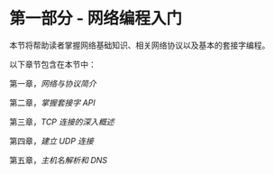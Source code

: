 # 第一部分 - 网络编程入门

本节将帮助读者掌握网络基础知识、相关网络协议以及基本的套接字编程。

以下章节包含在本节中：

第一章，*网络与协议简介*

第二章，*掌握套接字 API*

第三章，*TCP 连接的深入概述*

第四章，*建立 UDP 连接*

第五章，*主机名解析和 DNS*
